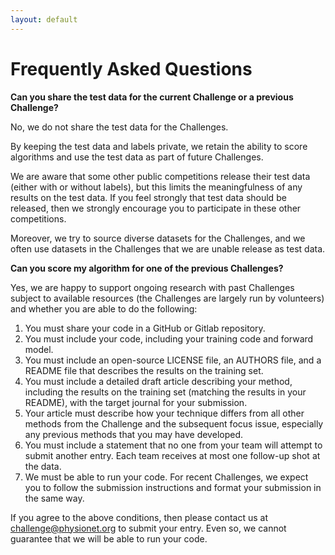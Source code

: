 ```yaml
---
layout: default
---
```


# Frequently Asked Questions

<a name="test-data"></a> __Can you share the test data for the current Challenge or a previous Challenge?__

No, we do not share the test data for the Challenges.

By keeping the test data and labels private, we retain the ability to score algorithms and use the test data as part of future Challenges.

We are aware that some other public competitions release their test data (either with or without labels), but this limits the meaningfulness of any results on the test data. If you feel strongly that test data should be released, then we strongly encourage you to participate in these other competitions.

Moreover, we try to source diverse datasets for the Challenges, and we often use datasets in the Challenges that we are unable release as test data.

<a name="scoring"></a> __Can you score my algorithm for one of the previous Challenges?__

Yes, we are happy to support ongoing research with past Challenges subject to available resources (the Challenges are largely run by volunteers) and whether you are able to do the following:

1. You must share your code in a GitHub or Gitlab repository.
2. You must include your code, including your training code and forward model.
3. You must include an open-source LICENSE file, an AUTHORS file, and a README file that describes the results on the training set.
4. You must include a detailed draft article describing your method, including the results on the training set (matching the results in your README), with the target journal for your submission.
5. Your article must describe how your technique differs from all other methods from the Challenge and the subsequent focus issue, especially any previous methods that you may have developed.
6. You must include a statement that no one from your team will attempt to submit another entry. Each team receives at most one follow-up shot at the data.
7. We must be able to run your code. For recent Challenges, we expect you to follow the submission instructions and format your submission in the same way.

If you agree to the above conditions, then please contact us at challenge@physionet.org to submit your entry. Even so, we cannot guarantee that we will be able to run your code.